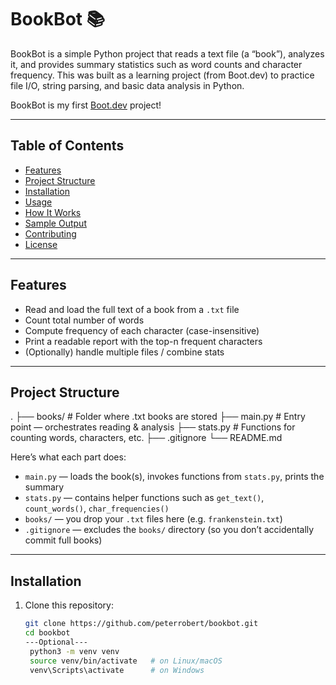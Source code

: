 # BookBot 📚

BookBot is a simple Python project that reads a text file (a “book”), analyzes it, and provides summary statistics such as word counts and character frequency. This was built as a learning project (from Boot.dev) to practice file I/O, string parsing, and basic data analysis in Python.

BookBot is my first [Boot.dev](https://www.boot.dev) project!

---

## Table of Contents

- [Features](#features)
- [Project Structure](#project-structure)
- [Installation](#installation)
- [Usage](#usage)
- [How It Works](#how-it-works)
- [Sample Output](#sample-output)
- [Contributing](#contributing)
- [License](#license)

---

## Features

- Read and load the full text of a book from a `.txt` file
- Count total number of words
- Compute frequency of each character (case-insensitive)
- Print a readable report with the top-n frequent characters
- (Optionally) handle multiple files / combine stats

---

## Project Structure

.
├── books/ # Folder where .txt books are stored
├── main.py # Entry point — orchestrates reading & analysis
├── stats.py # Functions for counting words, characters, etc.
├── .gitignore
└── README.md

Here’s what each part does:

- `main.py` — loads the book(s), invokes functions from `stats.py`, prints the summary
- `stats.py` — contains helper functions such as `get_text()`, `count_words()`, `char_frequencies()`
- `books/` — you drop your `.txt` files here (e.g. `frankenstein.txt`)
- `.gitignore` — excludes the `books/` directory (so you don’t accidentally commit full books)

---

## Installation

1. Clone this repository:

   ```bash
   git clone https://github.com/peterrobert/bookbot.git
   cd bookbot
   ---Optional---
    python3 -m venv venv
    source venv/bin/activate   # on Linux/macOS
    venv\Scripts\activate      # on Windows
   ```

